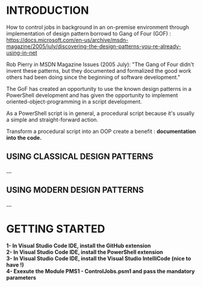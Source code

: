 # INTRODUCTION

How to control jobs in background in an on-premise environment through implementation of design pattern borrowd to Gang of Four (GOF) : https://docs.microsoft.com/en-us/archive/msdn-magazine/2005/july/discovering-the-design-patterns-you-re-already-using-in-net

Rob Pierry in MSDN Magazine Issues (2005 July): "The Gang of Four didn't invent these patterns, but they documented and formalized the good work others had been doing since the beginning of software development."

The GoF has created an opportunity to use the known design patterns in a PowerShell development and has given the opportunity to implement oriented-object-programming in a script development.

As a PowerShell script is in general, a procedural script because it's usually a simple and straight-forward action.

Transform a procedural script into an OOP create a benefit : <b>documentation into the code<b>.

## USING CLASSICAL DESIGN PATTERNS
...
## USING MODERN DESIGN PATTERNS
...
# GETTING STARTED
1- In Visual Studio Code IDE, install the GitHub extension </br>
2- In Visual Studio Code IDE, install the PowerShell extension </br>
3- In Visual Studio Code IDE, install the Visual Studio IntelliCode (nice to have !) </br>
4- Exexute the Module PMS1 - ControlJobs.psm1 and pass the mandatory parameters </br>
